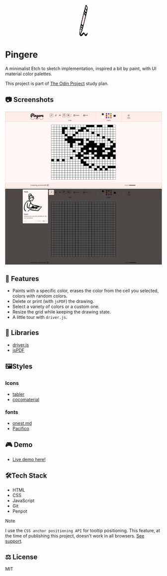 <p align="center">
  <img src="./screenshots/favicon.svg" height="100px" width="5%">
</p>

<p align="center">
  <h1>Pingere</h1>
</p>

A minimalist Etch to sketch implementation, inspired a bit by paint, with UI material color palettes.

This project is part of [The Odin Project](https://www.theodinproject.com/lessons/foundations-etch-a-sketch) study plan.

## 📷 Screenshots

<img src ="./screenshots/img1.png">
<img src ="./screenshots/img2.png">

## 🚀 Features

- Paints with a specific color, erases the color from the cell you selected, colors with random colors.
- Delete or print (with `jsPDF`) the drawing.
- Select a variety of colors or a custom one.
- Resize the grid while keeping the drawing state.
- A little tour with `driver.js`.

## 📓 Libraries

- [driver.js](https://driverjs.com/)
- [jsPDF](https://github.com/parallax/jsPDF)

## 🖼️Styles

### Icons

- [tabler](https://tabler.io/icons)
- [cocomaterial](https://cocomaterial.com/)

### fonts

- [onest.md](https://onest.md/)
- [Pacifico](https://fonts.google.com/specimen/Pacifico)

## 🎮 Demo

- [Live demo here!]()

## 🛠️Tech Stack

- HTML
- CSS
- JavaScript
- Git
- Penpot

> [!Note]
> I use the `CSS anchor positioning API` for tooltip positioning. This feature, at the time of publishing this project, doesn't work in all browsers. [See support](https://caniuse.com/?search=anchor-name).

## ⚖️ License

MIT
